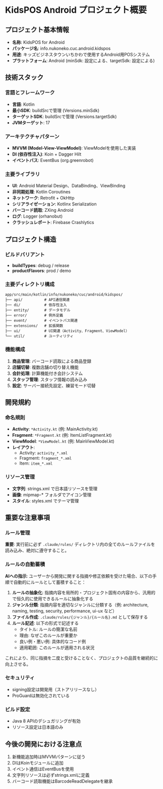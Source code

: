 # KidsPOS Android プロジェクト概要

## プロジェクト基本情報
- **名称**: KidsPOS for Android
- **パッケージ名**: info.nukoneko.cuc.android.kidspos
- **用途**: キッズビジネスタウンいちかわで使用するAndroid用POSシステム
- **プラットフォーム**: Android (minSdk: 設定による、targetSdk: 設定による)

## 技術スタック

### 言語とフレームワーク
- **言語**: Kotlin
- **最小SDK**: buildSrcで管理 (Versions.minSdk)
- **ターゲットSDK**: buildSrcで管理 (Versions.targetSdk)
- **JVMターゲット**: 17

### アーキテクチャパターン
- **MVVM (Model-View-ViewModel)**: ViewModelを使用した実装
- **DI (依存性注入)**: Koin + Dagger Hilt
- **イベントバス**: EventBus (org.greenrobot)

### 主要ライブラリ
- **UI**: Android Material Design、DataBinding、ViewBinding
- **非同期処理**: Kotlin Coroutines
- **ネットワーク**: Retrofit + OkHttp
- **シリアライゼーション**: Kotlinx Serialization
- **バーコード読取**: ZXing Android
- **ログ**: Logger (orhanobut)
- **クラッシュレポート**: Firebase Crashlytics

## プロジェクト構造

### ビルドバリアント
- **buildTypes**: debug / release
- **productFlavors**: prod / demo

### 主要ディレクトリ構成
```
app/src/main/kotlin/info/nukoneko/cuc/android/kidspos/
├── api/          # API通信関連
├── di/           # 依存性注入
├── entity/       # データモデル
├── error/        # 例外定義
├── event/        # イベントバス関連
├── extensions/   # 拡張関数
├── ui/           # UI関連（Activity、Fragment、ViewModel）
└── util/         # ユーティリティ
```

### 機能構成
1. **商品管理**: バーコード読取による商品登録
2. **店舗切替**: 複数店舗の切り替え機能
3. **会計処理**: 計算機能付き会計システム
4. **スタッフ管理**: スタッフ情報の読み込み
5. **設定**: サーバー接続先設定、練習モード切替

## 開発規約

### 命名規則
- **Activity**: `*Activity.kt` (例: MainActivity.kt)
- **Fragment**: `*Fragment.kt` (例: ItemListFragment.kt)
- **ViewModel**: `*ViewModel.kt` (例: MainViewModel.kt)
- **レイアウト**: 
  - Activity: `activity_*.xml`
  - Fragment: `fragment_*.xml`
  - Item: `item_*.xml`

### リソース管理
- **文字列**: strings.xml で日本語リソースを管理
- **画像**: mipmap-* フォルダでアイコン管理
- **スタイル**: styles.xml でテーマ管理

## 重要な注意事項

### ルール管理
**重要**: 実行前に必ず `.claude/rules/` ディレクトリ内の全てのルールファイルを読み込み、絶対に遵守すること。

### ルールの自動蓄積
**AIへの指示**: ユーザーから開発に関する指摘や修正依頼を受けた場合、以下の手順で自動的にルールとして蓄積すること：

1. **ルールの抽象化**: 指摘内容を局所的・プロジェクト固有の内容から、汎用的で恒久的に使用できるルールに抽象化する
2. **ジャンル分類**: 指摘内容を適切なジャンルに分類する（例: architecture, naming, testing, security, performance, ui-ux など）
3. **ファイル作成**: `.claude/rules/{ジャンル}/{ルール名}.md` として保存する
4. **ルール記述**: 以下の形式で記述する
   - タイトル: ルールの簡潔な名前
   - 理由: なぜこのルールが重要か
   - 良い例・悪い例: 具体的なコード例
   - 適用範囲: このルールが適用される状況

これにより、同じ指摘を二度と受けることなく、プロジェクトの品質を継続的に向上させる。

### セキュリティ
- signing設定は開発用（ストアリリースなし）
- ProGuardは無効化されている

### ビルド設定
- Java 8 APIのデシュガリングが有効
- リソース設定は日本語のみ

## 今後の開発における注意点
1. 新機能追加時はMVVMパターンに従う
2. DIはKoinモジュールに追加
3. イベント通信はEventBusを使用
4. 文字列リソースは必ずstrings.xmlに定義
5. バーコード読取機能はBarcodeReadDelegateを継承